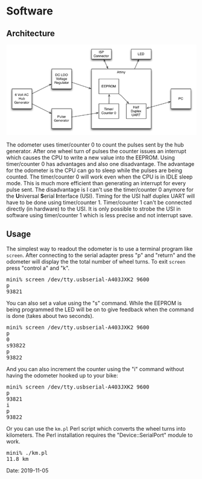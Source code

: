# Software

## Architecture

![diagram](images/diagram.png)

The odometer uses timer/counter 0 to count the pulses sent by the hub generator. After one wheel turn of pulses the counter issues an interrupt which causes the CPU to write a new value into the EEPROM. Using timer/counter 0 has advantages and also one disadvantage. The advantage for the odometer is the CPU can go to sleep while the pulses are being counted. The timer/counter 0 will work even when the CPU is in IDLE sleep mode. This is much more efficient than generating an interrupt for every pulse sent. The disadvantage is I can't use the timer/counter 0 anymore for the **U**niversal **S**erial **I**nterface (USI). Timing for the USI half duplex UART will have to be done using timer/counter 1. Timer/counter 1 can't be connected directly (in hardware) to the USI. It is only possible to strobe the USI in software using timer/counter 1 which is less precise and not interrupt save.

## Usage

The simplest way to readout the odometer is to use a terminal program like `screen`. After connecting to the serial adapter press "p" and "return" and the odometer will display the the total number of wheel turns. To exit `screen` press "control a" and "k".

<pre>
mini% screen /dev/tty.usbserial-A403JXK2 9600
p
93821
</pre>

You can also set a value using the "s" command. While the EEPROM is being programmed the LED will be on to give feedback when the command is done (takes about two seconds).

<pre>
mini% screen /dev/tty.usbserial-A403JXK2 9600
p
0
s93822
p
93822
</pre>

And you can also increment the counter using the "i" command without having the odometer hooked up to your bike:

<pre>
mini% screen /dev/tty.usbserial-A403JXK2 9600
p
93821
i
p
93822
</pre>

Or you can use the `km.pl` Perl script which converts the wheel turns into kilometers. The Perl installation requires the "Device::SerialPort" module to work.

<pre>
mini% ./km.pl 
11.8 km
</pre>

Date: 2019-11-05
